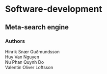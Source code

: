 # Software-development

## Meta-search engine

### Authors

Hinrik Snær Guðmundsson  
Huy Van Nguyen  
Nu Phan Quynh Do  
Valentin Oliver Loftsson  
